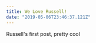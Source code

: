 ```yaml
---
title: We Love Russell!
date: "2019-05-06T23:46:37.121Z"
---
```


Russell's first post, pretty cool

